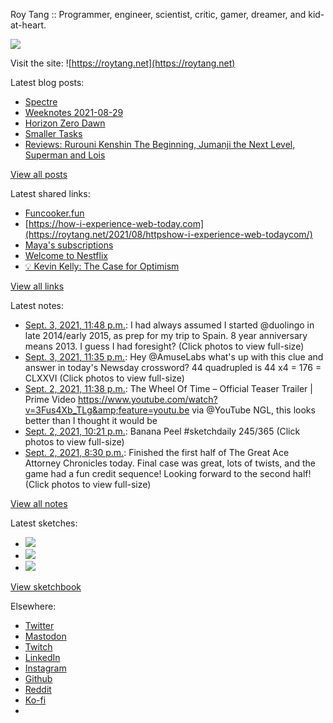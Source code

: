 Roy Tang :: Programmer, engineer, scientist, critic, gamer, dreamer, and kid-at-heart.

![](https://roytang.net/static/img/profile.jpg)

Visit the site: ![https://roytang.net](https://roytang.net)

Latest blog posts:

- [Spectre](https://roytang.net/2021/09/spectre/)
- [Weeknotes 2021-08-29](https://roytang.net/2021/08/weeknotes-2021-08-29/)
- [Horizon Zero Dawn](https://roytang.net/2021/08/horizon-zero-dawn/)
- [Smaller Tasks](https://roytang.net/2021/08/smaller-tasks/)
- [Reviews: Rurouni Kenshin The Beginning, Jumanji the Next Level, Superman and Lois](https://roytang.net/2021/08/rktb-jtnl-sl/)

[View all posts](https://roytang.net/blog)

Latest shared links:

- [Funcooker.fun](https://roytang.net/2021/08/52eef896e37ef921a0b250864974e14c/)
- [https://how-i-experience-web-today.com](https://roytang.net/2021/08/httpshow-i-experience-web-todaycom/)
- [Maya&#x27;s subscriptions](https://roytang.net/2021/08/mayas-subscriptions/)
- [Welcome to Nestflix](https://roytang.net/2021/08/welcome-to-nestflix/)
- [💡 Kevin Kelly: The Case for Optimism](https://roytang.net/2021/08/kevin-kelly-the-case-for-optimism/)

[View all links](https://roytang.net/links)

Latest notes:

- [Sept. 3, 2021, 11:48 p.m.](https://roytang.net/2021/09/1433819215207624706/): I had always assumed I started @duolingo in late 2014/early 2015, as prep for my trip to Spain. 8 year anniversary means 2013. I guess I had foresight? (Click photos to view full-size)
- [Sept. 3, 2021, 11:35 p.m.](https://roytang.net/2021/09/1433816033547096067/): Hey @AmuseLabs what&#x27;s up with this clue and answer in today&#x27;s Newsday crossword? 44 quadrupled is 44 x4 = 176 = CLXXVI (Click photos to view full-size)
- [Sept. 2, 2021, 11:38 p.m.](https://roytang.net/2021/09/1433454218665365511/): The Wheel Of Time – Official Teaser Trailer | Prime Video https://www.youtube.com/watch?v=3Fus4Xb_TLg&amp;feature=youtu.be via @YouTube NGL, this looks better than I thought it would be
- [Sept. 2, 2021, 10:21 p.m.](https://roytang.net/2021/09/1433434899600449541/): Banana Peel #sketchdaily 245/365 (Click photos to view full-size)
- [Sept. 2, 2021, 8:30 p.m.](https://roytang.net/2021/09/1433407001590071296/): Finished the first half of The Great Ace Attorney Chronicles today. Final case was great, lots of twists, and the game had a fun credit sequence! Looking forward to the second half! (Click photos to view full-size)

[View all notes](https://roytang.net/notes)

Latest sketches:


- ![](https://roytang.net/media/cache/78/8a/788ad58dcb5c8f95a7cf4cf4dc4655b5.jpg)
- ![](https://roytang.net/media/cache/0e/b0/0eb0772f8950bf56572dfab7fd7235c5.jpg)
- ![](https://roytang.net/media/cache/3d/8d/3d8d37b5f34c77daa29063ceaa65d5a5.jpg)

[View sketchbook](https://roytang.net/albums/sketchbook)


Elsewhere:

- [Twitter](https://twitter.com/roytang)
- [Mastodon](https://mastodon.technology/@roytang)
- [Twitch](https://twitch.tv/twitchyroy)
- [LinkedIn](https://www.linkedin.com/in/roytang)
- [Instagram](https://instagram.com/roytang0400)
- [Github](https://github.com/roytang)
- [Reddit](https://reddit.com/u/hungryroy)
- [Ko-fi](https://ko-fi.com/roytang)
- [](mailto:hello@roytang.net)